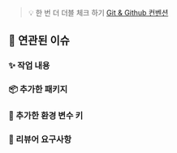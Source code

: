 > 💡 한 번 더 더블 체크 하기 [Git & Github 컨벤션](/docs/convention/git.md)

## 🔗 연관된 이슈
<!--
  반드시 [ 키워드 #이슈번호 ] 형식으로 작성
  예: Fix #22, Close #15, Resolve #33
-->

### ✨ 작업 내용
<!-- 주요 변경 사항, 구현 내용, UI 변경 시 스크린샷 첨부 (코드 X) -->

### 📦 추가한 패키지
<!--
  yarn을 통해 설치한 새 패키지 목록 (없으면 해당 섹션 지우기),
  변경 사항으로 확인할 수 있으나, 이렇게 적어주는게 더 직관적
-->

### 🔑 추가한 환경 변수 키
<!-- 
  .env에 새로 추가한 환경 변수 키 (없으면 해당 섹션 지우기),
  반드시 키만 작성하기!!
-->

### 👀 리뷰어 요구사항
<!-- 리뷰 시 중점적으로 확인해줬으면 하는 부분 체크 박스 형태로 적기 (없으면 해당 섹션 지우기) -->